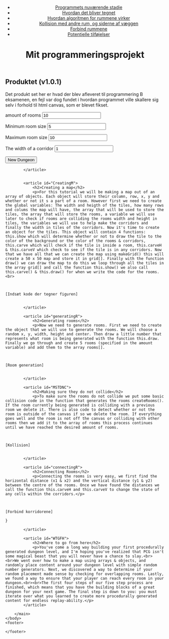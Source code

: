 <html>
	<head>
		<title> Prog B Eksamensprojekt</title>
    <link rel="stylesheet" href="styles.css"/>
		<link href="prism.css" rel="stylesheet" />
		<script src="prism.js"></script>
	</head>
	<body>
		<header>
			<nav>
				<ul>
					<li class="li2"><a class="nA" href="#Prod">Programmets nuværende stadie</a></li>
					<li class="li2"><a class="nA" href="#Se">Hvordan det bliver tegnet</a></li>
					<li class="li2"><a class="nA" href="#RoomGen">Hvordan algoritmen for rummene virker</a></li>
					<li class="li2"><a class="nA" href="#Kollision">Kollision med andre rum, og siderne af væggen</a></li>
					<li class="li2"><a class="nA" href="#Forbind">Forbind rummene</a></li>
					<li class="li2"><a class="nA" href="#Tilføj">Potentielle tilføjelser</a></li>
				</ul>
			</nav>
			<h1>Mit programmeringsprojekt</h1>
			<p> </p>
		</header>
		<main>
			<article id="Prod">
				<h2>Produktet (v1.0.1)</h2>
				<p>Det produkt set her er hvad der blev afleveret til programmering B eksamenen, en fejl var dog fundet i hvordan programmet ville skallere sig selv i forhold til html canvas, som er blevet fikset. 
					
<canvas id="game" width="1000" height="1000">
</canvas>
					
<script src="MainOG.js" ></script>
<label for="amount"> amount of rooms
<input type="number" value="10" id="amount">
	
<label for="minSize"> Minimum room size </label>
<input type="number" value="5" id="minSize">
<br>
	
<label for="maxSize"> Maximum room size </label>
<input type="number" value="10" id="maxSize">

<label for="cWidth"> The width of a corridor </label>
<input type="number" value="1" id="cWidth"> 

<button class="gen" onclick="gen()">New Dungeon</button>


			</article>
      
			
			<article id="CreatingM">
				<h2>Creating a map</h2>
				<p>For this tutorial we will be making a map out of an array of objects. Each object will store their column, row, x, y and whether or not it s a part of a room. However first we need to create the global variables: The width and heigth of the tiles, how many rows and colums the map will have, the array that will be used to store the tiles, the array that will store the rooms, a variable we will use later to check if rooms are colliding the rooms width and height in tiles, the variables we will use to help make the corridors and finally the width in tiles of the corridors. Now it's time to create an object for the tiles. This object will contain 4 functions: this.show which will determine whether or not to draw the tile to the color of the background or the color of the rooms & corridors, this.carve which will check if the tile is inside a room, this.carveH & this.carveV which check to see if the tile is in any corridors. Now that we have all that we can create the map using makeGrid() this will create a 50 x 50 map and store it in grid[]. Finally with the function draw() we can draw the map to do this we loop through all the tiles in the array grid[] and call the function this.show() we also call this.carve() & this.draw() for when we write the code for the rooms.<br>

<pre><code class="language-js">

[Indsæt kode der tegner figuren]

</code></pre></p>
			</article>
			
			<article id="generatingR">
				<h2>Generating rooms</h2>
				<p>Now we need to generate rooms. First we need to create the object that we will use to generate the rooms. We will choose a random x, y, width, height and center. Then draw a little number that represents what room is being generated with the function this.draw.  Finally we go through and create 5 rooms (specified in the amount variable) and add them to the array rooms[].
<pre><code class="language-js">

[Room generation]

</code></pre></p>
			</article>
			
			<article id="MSTDNC">
				<h2>Making sure they do not collide</h2>
				<p>To make sure the rooms do not collide we put some basic collision code in the function that generates the rooms createRooms(). If the room currently being generated is colliding with a previous room we delete it. There is also code to detect whether or not the room is outside of the canvas if so we delete the room. If everything goes well and the room is not off the canvas or colliding with other rooms then we add it to the array of rooms this process continues until we have reached the desired amount of rooms.
<pre><code class="language-js">

[Kollision]

</code></pre></p>
			</article>
			
			<article id="connectingR">
				<h2>Connecting Rooms</h2>
				<p>Connecting the rooms is very easy, we first find the horizontal distance (x1 & x2) and the vertical distance (y1 & y2) between the centre of the rooms. Once we have found the distances we call the function this.carveH and this.carveV to change the state of any cells within the corridors.</p> 
<pre><code class="language-js">

[Forbind korridorene]

}</code></pre>
			</article>
			
			<article id="WTGFH">
				<h2>Where to go from here</h2>
				<p>You've come a long way building your first procedurally generated dungeon level, and I'm hoping you've realized that PCG isn't some magical beast that you will never have a chance to slay.<br><br>We went over how to make a map using arrays & objects, and randomly place content around your dungeon level with simple random number generators. Next, we discovered a way to determine if your random placement made sense by checking for overlapping rooms. Lastly, we found a way to ensure that your player can reach every room in your dungeon.<br><br>The first four steps of our five step process are finished, which means that you have the building blocks of a great dungeon for your next game. The final step is down to you: you must iterate over what you learned to create more procedurally generated content for endless replay-ability.</p>
			</article>

		</main>
	</body>
	<footer>
	
	</footer>
</html>

